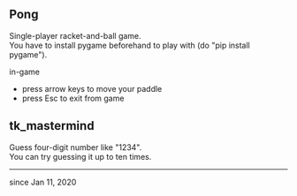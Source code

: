 ## Pong
Single-player racket-and-ball game.  
You have to install pygame beforehand to play with (do "pip install pygame").  

in-game
- press arrow keys to move your paddle
- press Esc to exit from game  

## tk_mastermind  
Guess four-digit number like "1234".  
You can try guessing it up to ten times.

---
since Jan 11, 2020
